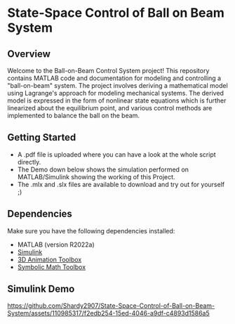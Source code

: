 # State-Space Control of Ball on Beam System
## Overview

Welcome to the Ball-on-Beam Control System project! This repository contains MATLAB code and documentation for modeling and controlling a "ball-on-beam" system. The project involves deriving a mathematical model using Lagrange's approach for modeling mechanical systems. The derived model is expressed in the form of nonlinear state equations which is further linearized about the equilibrium point, and various control methods are implemented to balance the ball on the beam.

## Getting Started
- A .pdf file is uploaded where you can have a look at the whole script directly.
- The Demo down below shows the simulation performed on MATLAB/Simulink showing the working of this Project.
- The .mlx and .slx files are available to download and try out for yourself ;)

## Dependencies

Make sure you have the following dependencies installed:

- MATLAB (version R2022a)
- [Simulink](https://www.mathworks.com/products/simulink.html)
- [3D Animation Toolbox](https://www.mathworks.com/products/3danimation.html)
- [Symbolic Math Toolbox](https://www.mathworks.com/products/symbolic.html)

## Simulink Demo




https://github.com/Shardy2907/State-Space-Control-of-Ball-on-Beam-System/assets/110985317/f2edb254-15ed-4046-a9df-c4893d1586a5

